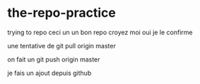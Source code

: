 # the-repo-practice
trying to repo
ceci un un bon repo croyez moi
oui je le confirme

une tentative de git pull origin master

on fait un git push origin master

je fais un ajout depuis github
